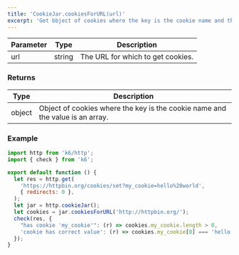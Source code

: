 ```yaml
---
title: 'CookieJar.cookiesForURL(url)'
excerpt: 'Get bbject of cookies where the key is the cookie name and the value is an array.'
---
```


| Parameter | Type   | Description                       |
| --------- | ------ | --------------------------------- |
| url       | string | The URL for which to get cookies. |

### Returns

| Type   | Description                                                                   |
| ------ | ----------------------------------------------------------------------------- |
| object | Object of cookies where the key is the cookie name and the value is an array. |

### Example

<CodeGroup labels={[]}>

```javascript
import http from 'k6/http';
import { check } from 'k6';

export default function () {
  let res = http.get(
    'https://httpbin.org/cookies/set?my_cookie=hello%20world',
    { redirects: 0 },
  );
  let jar = http.cookieJar();
  let cookies = jar.cookiesForURL('http://httpbin.org/');
  check(res, {
    "has cookie 'my_cookie'": (r) => cookies.my_cookie.length > 0,
    'cookie has correct value': (r) => cookies.my_cookie[0] === 'hello world',
  });
}
```

</CodeGroup>
